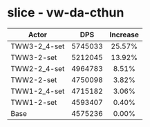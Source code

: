 # slice - vw-da-cthun
| Actor | DPS | Increase |
|---|:---:|:---:|
|TWW3-2_4-set|5745033|25.57%|
|TWW3-2-set|5212045|13.92%|
|TWW2-2_4-set|4964783|8.51%|
|TWW2-2-set|4750098|3.82%|
|TWW1-2_4-set|4715182|3.06%|
|TWW1-2-set|4593407|0.40%|
|Base|4575236|0.00%|
